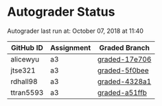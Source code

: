 # Autograder Status
Autograder last run at: October 07, 2018 at 11:40

| GitHub ID | Assignment | Graded Branch |
|-----------|------------|---------------|
| alicewyu | a3 | [graded-17e706](https://github.com/Fall2018COMP401-001/a3-alicewyu/tree/graded-17e706) | 
| jtse321 | a3 | [graded-5f0bee](https://github.com/Fall2018COMP401-001/a3-jtse321/tree/graded-5f0bee) | 
| rdhall98 | a3 | [graded-4328a1](https://github.com/Fall2018COMP401-001/a3-rdhall98/tree/graded-4328a1) | 
| ttran5593 | a3 | [graded-a51ffb](https://github.com/Fall2018COMP401-001/a3-ttran5593/tree/graded-a51ffb) | 
